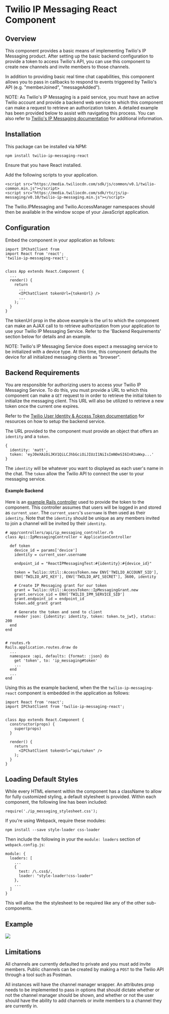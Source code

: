 # Twilio IP Messaging React Component

## Overview

This component provides a basic means of implementing Twilio's IP Messaging product.  After setting up the basic backend configuration to provide a token to access Twilio's API, you can use this component to create new channels and invite members to those channels.

In addition to providing basic real time chat capabilities, this component allows you to pass in callbacks to respond to events triggered by Twilio's API (e.g. "memberJoined", "messageAdded").

NOTE:  As Twilio's IP Messaging is a paid service, you must have an active Twilio account and provide a backend web service to which this component can make a request to retrieve an authorization token.  A detailed example has been provided below to assist with navigating this process.  You can also refer to [Twilio's IP Messaging documentation](https://www.twilio.com/docs/api/ip-messaging) for additional information.

## Installation

This package can be installed via NPM:

```
npm install twilio-ip-messaging-react

```

Ensure that you have React installed.

Add the following scripts to your application.
```
<script src="https://media.twiliocdn.com/sdk/js/common/v0.1/twilio-common.min.js"></script>
<script src="https://media.twiliocdn.com/sdk/rtc/js/ip-messaging/v0.10/twilio-ip-messaging.min.js"></script>
```
The Twilio.IPMessaging and Twilio.AccessManager namespaces should then be available in the window scope of your JavaScript application.

## Configuration

Embed the component in your application as follows:  

```
import IPChatClient from
import React from 'react';
'twilio-ip-messaging-react';


class App extends React.Component {
  ...
  render() {
    return
      ...
      <IPChatClient tokenUrl={tokenUrl} />
      ...
    );
  }
}
```

The tokenUrl prop in the above example is the url to which the component can make an AJAX call to to retrieve authorization from your application to use your Twilio IP Messaging Service.  Refer to the 'Backend Requirements' section below for details and an example.

NOTE:  Twilio's IP Messaging Service does expect a messaging service to be initialized with a device type.  At this time, this component defaults the device for all initialized messaging clients as "browser".

## Backend Requirements

You are responsible for authorizing users to access your Twilio IP Messaging Service.  To do this, you must provide a URL to which this component can make a `GET` request to in order to retrieve the initial token to initialize the messaging client.  This URL will also be utilized to retrieve a new token once the current one expires.  

Refer to the [Twilio User Identity & Access Token documentation](https://www.twilio.com/docs/api/ip-messaging/guides/identity) for resources on how to setup the backend service.

The URL provided to the component must provide an object that offers an `identity` and a `token`.

```
{
  identity: 'matt',
  token: 'eyJ0eXAiOiJKV1QiLCJhbGciOiJIUzI1NiIsImN0eSI6InR3aWxp...'
}
```

The `identity` will be whatever you want to displayed as each user's name in the chat.  The `token` allow the Twilio API to connect the user to your messaging service.

#### Example Backend

Here is an [example Rails controller](https://github.com/Matjaxon/react-twilio-ip-messaging/blob/master/ReactIPMessagingTest2/app/controllers/api/ip_messaging_controller.rb) used to provide the token to the component.  This controller assumes that users will be logged in and stored as `current_user`.  The `current_users`'s `username` is then used as their `identity`.  Note that the `identity` should be unique as any members invited to join a channel will be invited by their `identity`.

```
# app/controllers/api/ip_messaging_controller.rb
class Api::IpMessagingController < ApplicationController

  def token
    device_id = params['device']
    identity = current_user.username

    endpoint_id = "ReactIPMessagingTest:#{identity}:#{device_id}"

    token = Twilio::Util::AccessToken.new ENV['TWILIO_ACCOUNT_SID'],
    ENV['TWILIO_API_KEY'], ENV['TWILIO_API_SECRET'], 3600, identity

    # Create IP Messaging grant for our token
    grant = Twilio::Util::AccessToken::IpMessagingGrant.new
    grant.service_sid = ENV['TWILIO_IPM_SERVICE_SID']
    grant.endpoint_id = endpoint_id
    token.add_grant grant

    # Generate the token and send to client
    render json: {identity: identity, token: token.to_jwt}, status: 200
  end
end


# routes.rb
Rails.application.routes.draw do
  ...
  namespace :api, defaults: {format: :json} do
    get 'token', to: 'ip_messaging#token'
    ...
  end
  ...
end

```

Using this as the example backend, when the the `twilio-ip-messaging-react` component is embedded in the application as follows:

```
import React from 'react';
import IPChatClient from 'twilio-ip-messaging-react';


class App extends React.Component {
  constructor(props) {
    super(props)
  }

  render() {
    return
      <IPChatClient tokenUrl="api/token" />
    );
  }
}
```

## Loading Default Styles

While every HTML element within the component has a className to allow for fully customized styling, a default stylesheet is provided.  Within each component, the following line has been included:

```
require('./ip_messaging_stylesheet.css');
```
If you're using Webpack, require these modules:
```
npm install --save style-loader css-loader
```

Then include the following in your the ```module: loaders``` section of `webpack.config.js`:

```
module: {
  loaders: [
    ...
    {
      test: /\.css$/,
      loader: "style-loader!css-loader"
    },
    ...
  ]
}
```

This will allow the the stylesheet to be required like any of the other sub-components.

## Example

![](http://res.cloudinary.com/dbwkodu79/image/upload/v1474850427/twilio_ip_messenger/messenger-screenshot.png)

## Limitations

All channels are currently defaulted to private and you must add invite members.  Public channels can be created by making a `POST` to the Twilio API through a tool such as Postman.

All instances will have the channel manager wrapper.  An attributes prop needs to be implemented to pass in options that should dictate whether or not the channel manager should be shown, and whether or not the user should have the ability to add channels or invite members to a channel they are currently in.
